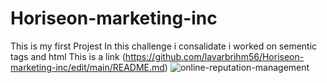 # Horiseon-marketing-inc
This is my first Projest
In this challenge i consalidate 
i worked on sementic tags and html
This is a link (https://github.com/lavarbrihm56/Horiseon-marketing-inc/edit/main/README.md)
![online-reputation-management](https://user-images.githubusercontent.com/129340273/230988009-28adf3b2-60d7-44c4-96f2-b44e063ebb69.jpg)
